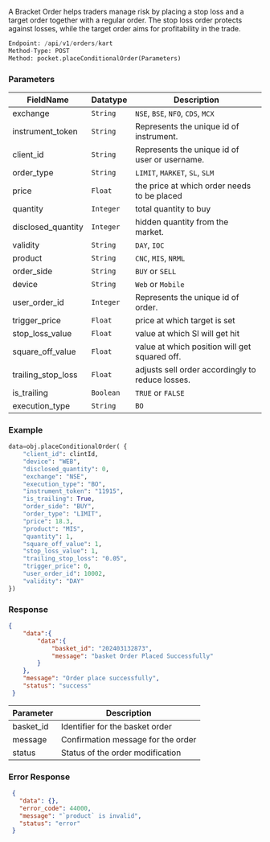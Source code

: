 <!-- ## Place Bracket Order -->
A Bracket Order helps traders manage risk by placing a stop loss and a target order together with a regular order. The stop loss order protects against losses, while the target order aims for profitability in the trade.


```python
Endpoint: /api/v1/orders/kart
Method-Type: POST
Method: pocket.placeConditionalOrder(Parameters)
```

### Parameters
| FieldName          | Datatype   | Description                                       |
|--------------------|------------|---------------------------------------------------|
| exchange           | `String`     | `NSE`, `BSE`, `NFO`, `CDS`, `MCX`                          |
| instrument_token   | `String`     | Represents the unique id of instrument.           |
| client_id          | `String`     | Represents the unique id of user or username.     |
| order_type         | `String`     |`LIMIT`, `MARKET`, `SL`, `SLM`                           |
| price              | `Float`     | the price at which order needs to be placed                                 |
| quantity           | `Integer`     | total quantity to buy                                 |
| disclosed_quantity | `Integer`     | hidden quantity from the market.                      |
| validity           | `String`     | `DAY`, `IOC`                                        |
| product            | `String`     | `CNC`, `MIS`, `NRML`                                    |
| order_side         | `String`     | `BUY` or `SELL`                                       |
| device             | `String`     | `Web` or `Mobile`                                     |
| user_order_id      | `Integer`     | Represents the unique id of order.                |
| trigger_price      | `Float`     | price at which target is set                                 |
| stop_loss_value    | `Float`     |value at which Sl will get hit                      |
| square_off_value   | `Float`     | value at which position will get squared off.                       |
| trailing_stop_loss | `Float`     | adjusts sell order accordingly to reduce losses.                      |
| is_trailing        | `Boolean`    | `TRUE` or `FALSE`                                     |
| execution_type     | `String`     | `BO`                                                |


### Example
```python
data=obj.placeConditionalOrder( {
    "client_id": clintId,
    "device": "WEB",
    "disclosed_quantity": 0,
    "exchange": "NSE",
    "execution_type": "BO",
    "instrument_token": "11915",
    "is_trailing": True,
    "order_side": "BUY",
    "order_type": "LIMIT",
    "price": 18.3,
    "product": "MIS",
    "quantity": 1,
    "square_off_value": 1,
    "stop_loss_value": 1,
    "trailing_stop_loss": "0.05",
    "trigger_price": 0,
    "user_order_id": 10002,
    "validity": "DAY"
})
```


### Response
```json
{
    "data":{
        "data":{
            "basket_id": "202403132873",
            "message": "basket Order Placed Successfully"
        }
    },
    "message": "Order place successfully",
    "status": "success"
 }
```

| Parameter           | Description                          |
|---------------|--------------------------------------|
| basket_id     | Identifier for the basket order      |
| message       | Confirmation message for the order   |
| status        | Status of the order modification     |


### Error Response
```json
 {
   "data": {},
   "error_code": 44000,
   "message": "`product` is invalid",
   "status": "error"
 }
```






